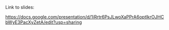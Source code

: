 Link to slides:

https://docs.google.com/presentation/d/1iRrtr6PsJLwoXaPPrA6optlkrOJHCbWyE3PacXyZetA/edit?usp=sharing
